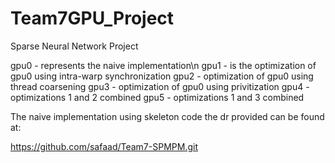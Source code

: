 # Team7GPU_Project
Sparse Neural Network Project

gpu0 - represents the naive implementation\n
gpu1 - is the optimization of gpu0 using intra-warp synchronization
gpu2 - optimization of gpu0 using thread coarsening
gpu3 - optimization of gpu0 using privitization
gpu4 - optimizations 1 and 2 combined
gpu5 - optimizations 1 and 3 combined


The naive implementation using skeleton code the dr provided can be found at:

https://github.com/safaad/Team7-SPMPM.git
